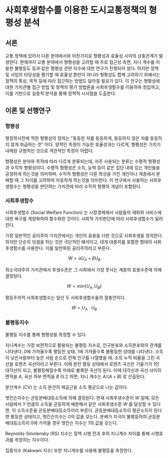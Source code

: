 # 사회후생함수를 이용한 도시교통정책의 형평성 분석

## 서론

교통 정책에 있어서 다른 분야에서와 마찬가지로 형평성과 효율성 사이의 상충관계가 발생한다. 현재까지 교통 분야에서 형평성을 고려할 때 주로 접근성 측면, 지니 계수를 이용한 불평등도 등과 같은 형평성 관련 지수에 대한 연구가 진행되어 왔다. 하지만 정책 및 사업의 타당성을 평가할 때 효율성 뿐만이 아니라 형평성도 함께 고려하기 위해서는 정책의 톡성, 목적 등에 따라 접근하는 방법도 달라질 필요가 있다. 이 연구는 형평성에 대한 가치관별 접근 방법 및 정책의 평가 방법론을 사회후생함수를 이용하여 정립하고, 이를 기반으로 실증적 분석을 통해 정책적 시사점을 도출한다. 

## 이론 및 선행연구

### 형평성

행정학사전에 적힌 형평성의 정의는 "동등한 자를 동등하게, 동등하지 않은 자를 동등하지 않게 취급하는 것" 이다. 양적인 측정이 가능한 효율성과는 다르게, 형평성은 가치가 내제된 규범적인 것으로 객관적인 측정이 어렵다.

형평성은 분야와 목적에 따라 다르게 분류되는데, 자주 사용되는 분류는 수평적 형평성과 수직적 형평성이다. 수평적 형평성은 소득, 능력 등이 같은 집단 내에 있는 개인들을 공정하게 하는것을 의미하며, 수직적 형평성은 다른 특성을 가진 개인이나 계층에서 분배할 때 그 차이를 고려하여 차등하게 하는것을 의미한다. 이 연구에서 사용하는 사회후생함수는 형평성을 판단하는 가치관에 따라 수직적 형평의 개념이 포함된다.

### 사회후생함수
사회후생함수 (Social Welfare Function) 는 시장경제에서 사람들의 재화와 서비스에 대한 욕구를 계량화하여 함수화한 것이다. 사회적 가치판단에 따라 사회후생함수가 달라진다. 

가장 일반적인 공리주의 가치관에서는 개인의 효용을 더한 것으로 사회후생을 정의한다. 하지만 단순히 덧셈을 하는 것은 극단적인 해석이고, 대게 대중치를 포함한 형태의 사회후생함수를 사용한다. 이를 일반화된 공리주의라고 부른다.

$$
W = \alpha U_A + \beta U_B
$$

최소극대주의 가치관에서 후생수준은 그 사회에서 가장 못사는 계층의 효용수준에 의해 결정된다.

$$
W = min\{U_A, U_B\}
$$

평등주의적 사회후생함수는 앞선 두 사회후생함수들의 절충안이다. 

$$
W = U_A \cdot U_B
$$


### 불평등지수
불평등 지수를 통해 형평성을 측정할 수 있다. 

지니계수는 가장 보편적으로 활용되는 불평등 지수로, 인구분포와 소득분포와의 관계를 나타낸다. 0에 가까울수록 평등한 상태, 1에 가까울수록 불평등한 상태를 나타낸다. 소득이 낮은사람부터 높은 사람 순으로 전체 인구를 나열했을 때, 소득 누적 비율을 그린 곡선을 로렌츠 곡선이라고 부른다. 이때 완전 평등 상태에서 로렌츠 곡선은 기울기가 1인 대각선이 되고, 불평등해질수록 아래로 볼록한 곡선이 된다. 이때 대각선과 곡선 사이의 면적을 $A$, 곡선 하부 면적을 $B$ 라고 하면, 지니 계수는 $A/(A+B)$ 로 산출된다.

분산계수 (CV) 는 소득 분산의 제곱근을 소득 평균으로 나눈 값이다.

엣킨슨지수는 균등분배대등소득에 의해 결정된다. 현재 사회후생수준이 $W$ 일때, 모든 사람에서 $Y$ 만큼의 소득을 균등하게 배분해서 같은 사회후생수준 $W$ 를 달성할 수 있다면, 이 소득수준을 균등분배대등소득이라 부른다. 균등분배대등소득이 평균소득이 된다면 평등한 상태이고, 엣킨슨지수는 0의 값을 갖는다. 분배가 지극이 불평등하여 균등분배대등소득이 0에 가까울 경우 엣킨슨 지수는 1의 값을 갖는다.

Reynolds-Smolensky (RS) 지수는 정책 시행 전과 후의 지니계수 차이를 통해 시행효과를 측정하는 지수이다. 

집중지수 (Kakwani 지수) 또한 지니계수를 사용해 불평등을 측정한다.





